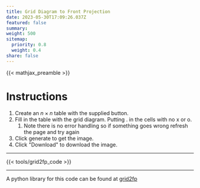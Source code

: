 ```yaml
---
title: Grid Diagram to Front Projection
date: 2023-05-30T17:09:26.037Z
featured: false
summary:
weight: 500
sitemap:
  priority: 0.8
  weight: 0.4
share: false
---
```


{{< mathjax_preamble >}}

# Instructions

1. Create an $n\times n$ table with the supplied button.
2. Fill in the table with the grid diagram. Putting . in the cells with no x or o.
   1. Note there is no error handling so if something goes wrong refresh the page and try again
3. Click generate to get the image.
4. Click "Download" to download the image.

---

{{< tools/grid2fp_code >}}

---

A python library for this code can be found at [grid2fp](https://pypi.org/project/grid2fp/)